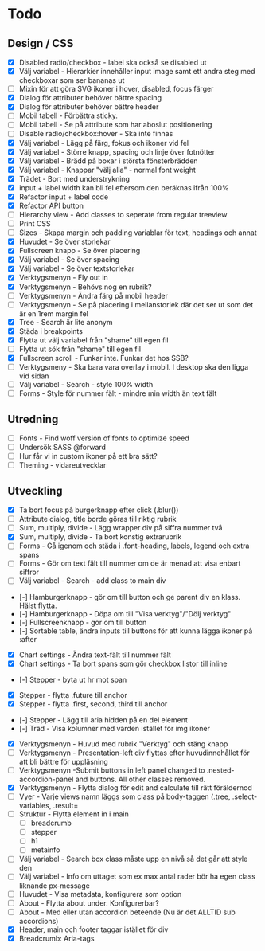 # Todo

## Design / CSS
- [x] Disabled radio/checkbox - label ska också se disabled ut
- [x] Välj variabel - Hierarkier innehåller input image samt ett andra steg med checkboxar som ser bananas ut
- [ ] Mixin för att göra SVG ikoner i hover, disabled, focus färger
- [x] Dialog för attributer behöver bättre spacing
- [x] Dialog för attributer behöver bättre header
- [ ] Mobil tabell - Förbättra sticky. 
- [ ] Mobil tabell - Se på attribute som har aboslut positionering
- [ ] Disable radio/checkbox:hover - Ska inte finnas
- [x] Välj variabel - Lägg på färg, fokus och ikoner vid fel
- [x] Välj variabel - Större knapp, spacing och linje över fotnötter
- [x] Välj variabel - Brädd på boxar i största fönsterbrädden
- [x] Välj variabel - Knappar "välj alla" - normal font weight
- [x] Trädet - Bort med understrykning
- [x] input + label width kan bli fel eftersom den beräknas ifrån 100%
- [x] Refactor input + label code
- [x] Refactor API button
- [ ] Hierarchy view - Add classes to seperate from regular treeview
- [ ] Print CSS
- [ ] Sizes - Skapa margin och padding variablar för text, headings och annat
- [x] Huvudet - Se över storlekar
- [x] Fullscreen knapp - Se över placering
- [x] Välj variabel - Se över spacing
- [x] Välj variabel - Se över textstorlekar
- [x] Verktygsmenyn - Fly out in
- [x] Verktygsmenyn - Behövs nog en rubrik?
- [ ] Verktygsmenyn - Ändra färg på mobil header
- [ ] Verktygsmenyn - Se på placering i mellanstorlek där det ser ut som det är en 1rem margin fel
- [x] Tree - Search är lite anonym
- [x] Städa i breakpoints
- [x] Flytta ut välj variabel från "shame" till egen fil
- [ ] Flytta ut sök från "shame" till egen fil
- [x] Fullscreen scroll - Funkar inte. Funkar det hos SSB?
- [ ] Verktygsmeny - Ska bara vara overlay i mobil. I desktop ska den ligga vid sidan
- [ ] Välj variabel - Search - style 100% width
- [ ] Forms - Style för nummer fält - mindre min width än text fält

## Utredning

- [ ] Fonts - Find woff version of fonts to optimize speed
- [ ] Undersök SASS @forward
- [ ] Hur får vi in custom ikoner på ett bra sätt?
- [ ] Theming - vidareutvecklar

## Utveckling

- [x] Ta bort focus på burgerknapp efter click (.blur())
- [ ] Attribute dialog, title borde göras till riktig rubrik
- [ ] Sum, multiply, divide - Lägg wrapper div på siffra nummer två
- [x] Sum, multiply, divide - Ta bort konstig extrarubrik
- [ ] Forms - Gå igenom och städa i .font-heading, labels, legend och extra spans
- [ ] Forms - Gör om text fält till nummer om de är menad att visa enbart siffror
- [ ] Välj variabel - Search - add class to main div
- [-] Hamburgerknapp - gör om till button och ge parent div en klass. Hälst flytta.
- [-] Hamburgerknapp - Döpa om till "Visa verktyg"/"Dölj verktyg"
- [-] Fullscreenknapp - gör om till button
- [-] Sortable table, ändra inputs till buttons för att kunna lägga ikoner på :after
- [x] Chart settings - Ändra text-fält till nummer fält
- [x] Chart settings - Ta bort spans som gör checkbox listor till inline
- [-] Stepper - byta ut hr mot span
- [x] Stepper - flytta .future till anchor
- [x] Stepper - flytta .first, second, third till anchor
- [-] Stepper - Lägg till aria hidden på en del element
- [-] Träd - Visa kolumner med värden istället för img ikoner
- [x] Verktygsmenyn - Huvud med rubrik "Verktyg" och stäng knapp
- [ ] Verktygsmenyn - Presentation-left div flyttas efter huvudinnehållet för att bli bättre för uppläsning
- [ ] Verktygsmenyn -Submit buttons in left panel changed to .nested-accordion-panel and buttons. All other classes removed.
- [x] Verktygsmenyn - Flytta dialog för edit and calculate till rätt föräldernod
- [ ] Vyer - Varje views namn läggs som class på body-taggen (.tree, .select-variables, .result=
- [ ] Struktur - Flytta element in i main
  - [ ] breadcrumb
  - [ ] stepper
  - [ ] h1
  - [ ] metainfo
- [ ] Välj variabel - Search box class måste upp en nivå så det går att style den
- [ ] Välj variabel - Info om uttaget som ex max antal rader bör ha egen class liknande px-message
- [ ] Huvudet - Visa metadata, konfigurera som option
- [ ] About - Flytta about under. Konfigurerbar?
- [ ] About - Med eller utan accordion beteende (Nu är det ALLTID sub accordions)
- [x] Header, main och footer taggar istället för div
- [x] Breadcrumb: Aria-tags
